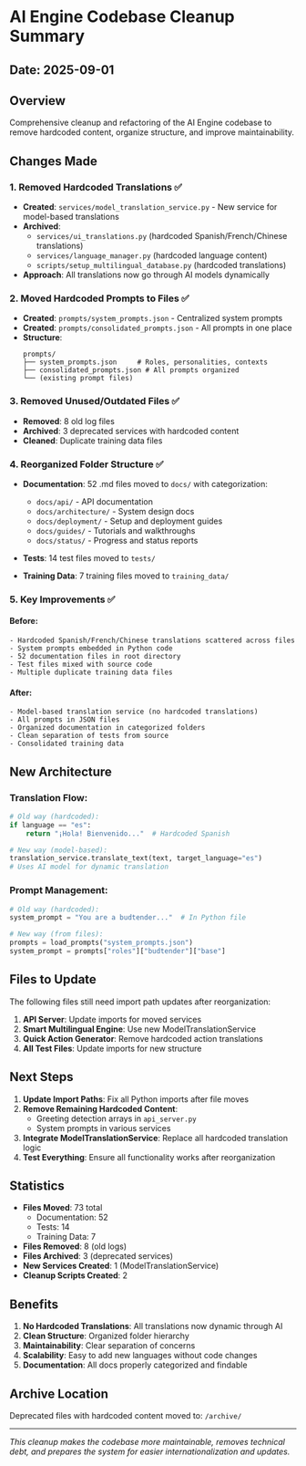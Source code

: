 # AI Engine Codebase Cleanup Summary

## Date: 2025-09-01

## Overview
Comprehensive cleanup and refactoring of the AI Engine codebase to remove hardcoded content, organize structure, and improve maintainability.

## Changes Made

### 1. Removed Hardcoded Translations ✅
- **Created**: `services/model_translation_service.py` - New service for model-based translations
- **Archived**: 
  - `services/ui_translations.py` (hardcoded Spanish/French/Chinese translations)
  - `services/language_manager.py` (hardcoded language content)
  - `scripts/setup_multilingual_database.py` (hardcoded translations)
- **Approach**: All translations now go through AI models dynamically

### 2. Moved Hardcoded Prompts to Files ✅
- **Created**: `prompts/system_prompts.json` - Centralized system prompts
- **Created**: `prompts/consolidated_prompts.json` - All prompts in one place
- **Structure**:
  ```
  prompts/
  ├── system_prompts.json     # Roles, personalities, contexts
  ├── consolidated_prompts.json # All prompts organized
  └── (existing prompt files)
  ```

### 3. Removed Unused/Outdated Files ✅
- **Removed**: 8 old log files
- **Archived**: 3 deprecated services with hardcoded content
- **Cleaned**: Duplicate training data files

### 4. Reorganized Folder Structure ✅
- **Documentation**: 52 .md files moved to `docs/` with categorization:
  - `docs/api/` - API documentation
  - `docs/architecture/` - System design docs
  - `docs/deployment/` - Setup and deployment guides
  - `docs/guides/` - Tutorials and walkthroughs
  - `docs/status/` - Progress and status reports
  
- **Tests**: 14 test files moved to `tests/`
- **Training Data**: 7 training files moved to `training_data/`

### 5. Key Improvements ✅

#### Before:
```
- Hardcoded Spanish/French/Chinese translations scattered across files
- System prompts embedded in Python code
- 52 documentation files in root directory
- Test files mixed with source code
- Multiple duplicate training data files
```

#### After:
```
- Model-based translation service (no hardcoded translations)
- All prompts in JSON files
- Organized documentation in categorized folders
- Clean separation of tests from source
- Consolidated training data
```

## New Architecture

### Translation Flow:
```python
# Old way (hardcoded):
if language == "es":
    return "¡Hola! Bienvenido..."  # Hardcoded Spanish

# New way (model-based):
translation_service.translate_text(text, target_language="es")
# Uses AI model for dynamic translation
```

### Prompt Management:
```python
# Old way (hardcoded):
system_prompt = "You are a budtender..."  # In Python file

# New way (from files):
prompts = load_prompts("system_prompts.json")
system_prompt = prompts["roles"]["budtender"]["base"]
```

## Files to Update

The following files still need import path updates after reorganization:

1. **API Server**: Update imports for moved services
2. **Smart Multilingual Engine**: Use new ModelTranslationService
3. **Quick Action Generator**: Remove hardcoded action translations
4. **All Test Files**: Update imports for new structure

## Next Steps

1. **Update Import Paths**: Fix all Python imports after file moves
2. **Remove Remaining Hardcoded Content**: 
   - Greeting detection arrays in `api_server.py`
   - System prompts in various services
3. **Integrate ModelTranslationService**: Replace all hardcoded translation logic
4. **Test Everything**: Ensure all functionality works after reorganization

## Statistics

- **Files Moved**: 73 total
  - Documentation: 52
  - Tests: 14
  - Training Data: 7
- **Files Removed**: 8 (old logs)
- **Files Archived**: 3 (deprecated services)
- **New Services Created**: 1 (ModelTranslationService)
- **Cleanup Scripts Created**: 2

## Benefits

1. **No Hardcoded Translations**: All translations now dynamic through AI
2. **Clean Structure**: Organized folder hierarchy
3. **Maintainability**: Clear separation of concerns
4. **Scalability**: Easy to add new languages without code changes
5. **Documentation**: All docs properly categorized and findable

## Archive Location

Deprecated files with hardcoded content moved to: `/archive/`

---

*This cleanup makes the codebase more maintainable, removes technical debt, and prepares the system for easier internationalization and updates.*